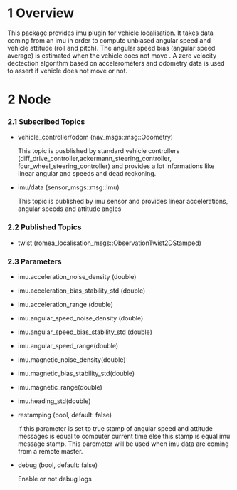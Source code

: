 # 1 Overview #

This package provides imu plugin for vehicle localisation. It takes data coming from an imu in order to compute unbiased angular speed and vehicle attitude (roll and pitch). The angular speed bias (angular speed average) is estimated when the vehicle does not move . A zero velocity dectection algorithm based on accelerometers and odometry data is used to assert if vehicle does not move or not.

# 2 Node #

### 2.1 Subscribed Topics ###

- vehicle_controller/odom (nav_msgs::msg::Odometry)

  This topic is pusblished by standard vehicle controllers (diff_drive_controller,ackermann_steering_controller, four_wheel_steering_controller) and provides a lot informations like linear angular and speeds and dead reckoning.

- imu/data (sensor_msgs::msg::Imu)

  This topic is published by imu sensor and provides linear accelerations, angular speeds and attitude angles

### 2.2 Published Topics ###

- twist (romea_localisation_msgs::ObservationTwist2DStamped)

### 2.3 Parameters ###

- imu.acceleration_noise_density (double)

- imu.acceleration_bias_stability_std (double)

- imu.acceleration_range (double)

- imu.angular_speed_noise_density (double)

- imu.angular_speed_bias_stability_std (double)

- imu.angular_speed_range(double)

- imu.magnetic_noise_density(double)

- imu.magnetic_bias_stability_std(double)

- imu.magnetic_range(double)

- imu.heading_std(double)

- restamping (bool, default: false)

    If this parameter is set to true stamp of angular speed and attitude messages is equal to computer current time else this stamp is equal imu message stamp.  This paremeter will be used when imu data are coming from a remote master.

- debug (bool, default: false)

    Enable or not debug logs

